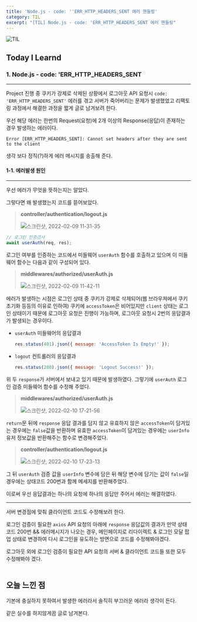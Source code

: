 ```yaml
---
title: 'Node.js - code: ''ERR_HTTP_HEADERS_SENT 에러 핸들링'
category: TIL
excerpt: "[TIL] Node.js - code: 'ERR_HTTP_HEADERS_SENT 에러 핸들링"
---
```


![TIL](https://user-images.githubusercontent.com/83164003/152718557-af87a691-a231-4f0f-a603-a478fe17e795.jpeg)
## Today I Learnd
### 1. Node.js - code: 'ERR_HTTP_HEADERS_SENT
---

Project 진행 중 쿠키가 강제로 삭제된 상황에서 로그아웃 API 요청시 `code: 'ERR_HTTP_HEADERS_SENT'` 에러를 겪고 서버가 죽어버리는 문제가 발생했었고 리팩토링 과정에서 해결한 과정을 짧게 글로 남겨보려 한다.

우선 해당 에러는 한번의 Request(요청)에 2개 이상의 Response(응답)이 존재하는 경우 발생하는 에러이다.

```
Error [ERR_HTTP_HEADERS_SENT]: Cannot set headers after they are sent to the client
```

생각 보다 정직(?)하게 에러 메시지를 송출해 준다.

#### 1-1. 에러발생 원인
---

우선 에러가 무엇을 뜻하는지는 알았다. 

그렇다면 왜 발생했는지 코드를 뜯어보았다.

> **controller/authentication/logout.js**
>
> ![스크린샷, 2022-02-09 11-31-35](https://user-images.githubusercontent.com/83164003/153110704-f562c05e-890a-4512-a358-f2cc3e431102.png)

```js
// 로그인 인증검사
await userAuth(req, res); 
```

로그인 여부를 인증하는 코드에서 미들웨어 `userAuth` 함수를 호출하고 있으며 이 미들웨어 함수는 다음과 같이 구성되어 있다.

> **middlewares/authorized/userAuth.js**
>
> ![스크린샷, 2022-02-09 11-42-11](https://user-images.githubusercontent.com/83164003/153112382-26f6e9dd-73c9-487e-bfa3-76c388d160e9.png)

에러가 발생하는 시점은 로그인 상태 중 쿠키가 강제로 삭제되어(웹 브라우져에서 쿠키 초기화 등등의 이유로 인하여) 쿠키에 `accessToken`은 비어있지만 `client` 상태는 로그인 상태이기 때문에 로그아웃 요청은 진행이 가능하며, 로그아웃 요청시 2번의 응답결과가 발생되는 경우이다.
- `userAuth` 미들웨어의 응답결과
  
	```js
	res.status(401).json({ message: 'AccessToken Is Empty!' });
	```
- `logout` 컨트롤러의 응답결과

	```js
	res.status(200).json({ message: 'Logout Success!' });
	```

위 두 `response`가 서버에서 보내고 있기 때문에 발생하였다. 그렇기에 `userAuth` 로그인 검증 미들웨어 함수를 수정해 주었다.

> **middlewares/authorized/userAuth.js**
>
> ![스크린샷, 2022-02-10 17-21-56](https://user-images.githubusercontent.com/83164003/153366836-2657fc2c-a046-4d42-9b68-9ee1b155e054.png)

`return`문 뒤에 `response` 응답 결과를 담지 않고 유효하지 않은 `accessToken`이 담겨있는 경우에는 `false`값을 반환하며 유효한 `accessToken`이 담겨있는 경우에는 `userInfo` 유저 정보값을 반환해주는 함수로 변경해주었다.

> **controller/authentication/logout.js**
>
> ![스크린샷, 2022-02-10 17-23-13](https://user-images.githubusercontent.com/83164003/153367164-a5686917-ab22-498f-9dce-81e6542afd04.png)

그 뒤 `userAuth` 검증 값을 `userInfo` 변수에 담은 뒤 해당 변수에 담기는 값이 `false`일 경우에는 상태코드 200번과 함께 메세지를 반환해주었다.

이로써 우선 응답결과는 하나의 요청에 하나의 응답만 주어서 에러는 해결하였다.

---
서버 변경점에 맞춰 클라이언트 코드도 수정해보려 한다.

로그인 검증이 필요한 `axios` API 요청의 아래에 `response` 응답값의 결과가 만약 상태코드 200번 && 에러메시지가 나오는 경우, 메인페이지로 리다이렉트 & 로그인 모달 팝업 상태로 변경하여 다시 로그인을 유도하는 방면으로 코드를 수정해봐야겠다.

로그아웃 외에 로그인 검증이 필요한 API 요청의 서버 & 클라이언트 코드들 또한 모두 수정해봐야 겠다.
<br>
<br>
## 오늘 느낀 점
기본에 충실하지 못하여서 발생한 에러라서 솔직히 부끄러운 에러라 생각이 든다.

같은 실수를 하지않게끔 글로 남겨본다.

	
<br>
<br>
